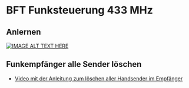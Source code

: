 # BFT Funksteuerung 433 MHz

## Anlernen

[![IMAGE ALT TEXT HERE](https://img.youtube.com/vi/YOUTUBE_VIDEO_ID_HERE/0.jpg)]([https://www.youtube.com/watch?v=YOUTUBE_VIDEO_ID_HERE](https://www.youtube.com/watch?v=iXkPV1ju8hU&list=PLy2R7OEbZmjLfYq5Ng82lAYoaOF5l87t5))

## Funkempfänger alle Sender löschen
+ [Video mit der Anleitung zum löschen aller Handsender im Empfänger](https://www.youtube.com/watch?v=0_Soe_J2U7M)

